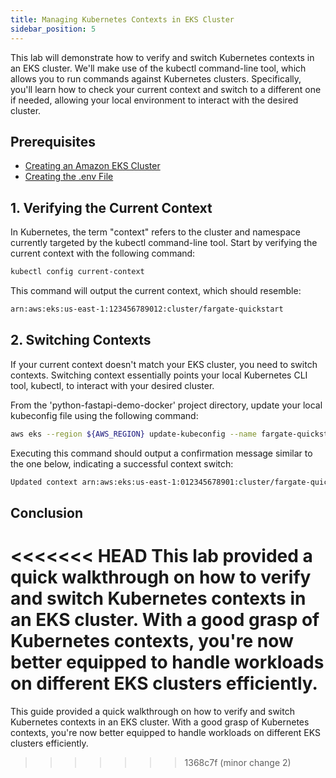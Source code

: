 ```yaml
---
title: Managing Kubernetes Contexts in EKS Cluster
sidebar_position: 5
---
```

This lab will demonstrate how to verify and switch Kubernetes contexts in an EKS cluster. We'll make use of the kubectl command-line tool, which allows you to run commands against Kubernetes clusters. Specifically, you'll learn how to check your current context and switch to a different one if needed, allowing your local environment to interact with the desired cluster.

## Prerequisites

- [Creating an Amazon EKS Cluster](./Create-Cluster.md)
- [Creating the .env File](../../intro/python/environment-setup#4-creating-the-env-file)

## 1. Verifying the Current Context

In Kubernetes, the term "context" refers to the cluster and namespace currently targeted by the kubectl command-line tool. Start by verifying the current context with the following command:

```bash
kubectl config current-context
```

This command will output the current context, which should resemble:

```bash
arn:aws:eks:us-east-1:123456789012:cluster/fargate-quickstart
```

## 2. Switching Contexts

If your current context doesn't match your EKS cluster, you need to switch contexts. Switching context essentially points your local Kubernetes CLI tool, kubectl, to interact with your desired cluster.

From the 'python-fastapi-demo-docker' project directory, update your local kubeconfig file using the following command:

```bash
aws eks --region ${AWS_REGION} update-kubeconfig --name fargate-quickstart
```

Executing this command should output a confirmation message similar to the one below, indicating a successful context switch:

```bash
Updated context arn:aws:eks:us-east-1:012345678901:cluster/fargate-quickstart in /Users/frank/.kube/config
```

## Conclusion
<<<<<<< HEAD
This lab provided a quick walkthrough on how to verify and switch Kubernetes contexts in an EKS cluster. With a good grasp of Kubernetes contexts, you're now better equipped to handle workloads on different EKS clusters efficiently.
=======

This guide provided a quick walkthrough on how to verify and switch Kubernetes contexts in an EKS cluster. With a good grasp of Kubernetes contexts, you're now better equipped to handle workloads on different EKS clusters efficiently.
>>>>>>> 1368c7f (minor change 2)

